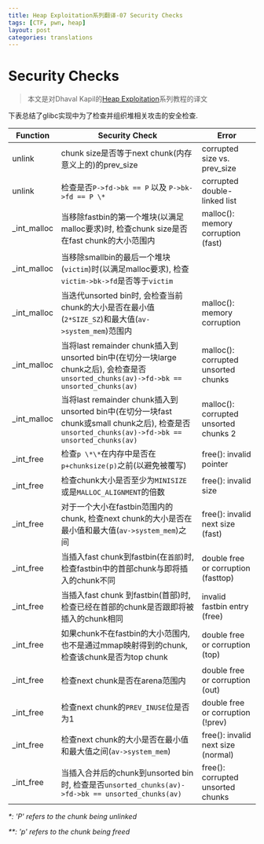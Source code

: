 ```yaml
---
title: Heap Exploitation系列翻译-07 Security Checks
tags: [CTF, pwn, heap]
layout: post
categories: translations
---
```


# Security Checks

> 本文是对Dhaval Kapil的[Heap Exploitation](https://heap-exploitation.dhavalkapil.com/)系列教程的译文

下表总结了glibc实现中为了检查并组织堆相关攻击的安全检查.

| Function | Security Check | Error |
| --- | --- | --- |
| unlink | chunk size是否等于next chunk(内存意义上的)的prev_size | corrupted size vs. prev\_size |
| unlink | 检查是否`P->fd->bk == P` 以及 `P->bk->fd == P \*` | corrupted double-linked list |
| \_int\_malloc | 当移除fastbin的第一个堆块(以满足malloc要求)时, 检查chunk size是否在fast chunk的大小范围内 | malloc(): memory corruption (fast) |
| \_int\_malloc | 当移除smallbin的最后一个堆块(`victim`)时(以满足malloc要求), 检查`victim->bk->fd`是否等于`victim`|
| \_int\_malloc | 当迭代unsorted bin时, 会检查当前chunk的大小是否在最小值(`2*SIZE_SZ`)和最大值(`av->system_mem`)范围内| malloc(): memory corruption |
| \_int\_malloc | 当将last remainder chunk插入到unsorted bin中(在切分一块large chunk之后), 会检查是否`unsorted_chunks(av)->fd->bk == unsorted_chunks(av)` | malloc(): corrupted unsorted chunks |
| \_int\_malloc | 当将last remainder chunk插入到unsorted bin中(在切分一块fast chunk或small chunk之后), 检查是否`unsorted_chunks(av)->fd->bk == unsorted_chunks(av)` | malloc(): corrupted unsorted chunks 2 |
| \_int\_free | 检查`p \*\*`在内存中是否在`p+chunksize(p)`之前(以避免被覆写) | free(): invalid pointer |
| \_int\_free | 检查chunk大小是否至少为`MINISIZE`或是`MALLOC_ALIGNMENT`的倍数 | free(): invalid size |
| \_int\_free | 对于一个大小在fastbin范围内的chunk, 检查next chunk的大小是否在最小值和最大值(`av->system_mem`)之间 | free(): invalid next size (fast) |
| \_int\_free | 当插入fast chunk到fastbin(在`首部`)时, 检查fastbin中的首部chunk与即将插入的chunk不同 | double free or corruption (fasttop) |
| \_int\_free | 当插入fast chunk 到fastbin(首部)时, 检查已经在首部的chunk是否跟即将被插入的chunk相同 | invalid fastbin entry (free) |
| \_int\_free | 如果chunk不在fastbin的大小范围内, 也不是通过mmap映射得到的chunk, 检查该chunk是否为top chunk | double free or corruption (top) |
| \_int\_free | 检查next chunk是否在arena范围内 | double free or corruption (out) |
| \_int\_free | 检查next chunk的`PREV_INUSE`位是否为1 | double free or corruption (!prev) |
| \_int\_free | 检查next chunk的大小是否在最小值和最大值之间(`av->system_mem`) | free(): invalid next size (normal) |
| \_int\_free | 当插入合并后的chunk到unsorted bin时, 检查是否`unsorted_chunks(av)->fd->bk == unsorted_chunks(av)` | free(): corrupted unsorted chunks |

_\*: 'P' refers to the chunk being unlinked_

_\*\*: 'p' refers to the chunk being freed_
